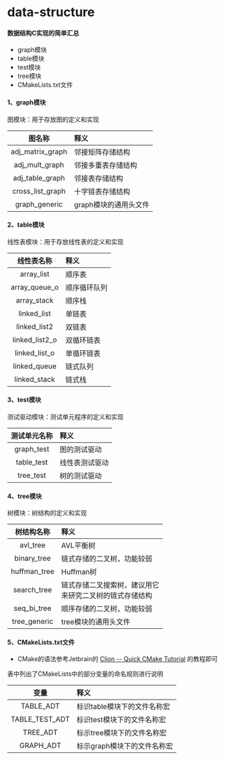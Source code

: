 # data-structure

#### 数据结构C实现的简单汇总

+ graph模块
+ table模块
+ test模块
+ tree模块
+ CMakeLists.txt文件

#### 1、graph模块

图模块：用于存放图的定义和实现

|图名称|释义|
|:----:|:---|
|adj_matrix_graph|邻接矩阵存储结构|
|adj_mult_graph|邻接多重表存储结构|
|adj_table_graph|邻接表存储结构|
|cross_list_graph|十字链表存储结构|
|graph_generic|graph模块的通用头文件|

#### 2、table模块

线性表模块：用于存放线性表的定义和实现

| 线性表名称 | 释义 |
|:----:|:---|
|array_list|顺序表|
|array_queue_o|顺序循环队列 |
|array_stack|顺序栈|
|linked_list|单链表|
|linked_list2|双链表|
|linked_list2_o|双循环链表|
|linked_list_o|单循环链表|
|linked_queue|链式队列|
|linked_stack|链式栈|

#### 3、test模块

测试驱动模块：测试单元程序的定义和实现

|测试单元名称|释义|
|:----:|:---|
|graph_test|图的测试驱动|
|table_test|线性表测试驱动|
|tree_test|树的测试驱动|

#### 4、tree模块

树模块：树结构的定义和实现

|树结构名称|释义|
|:----:|:---|
|avl_tree|AVL平衡树|
|binary_tree|链式存储的二叉树，功能较弱|
|huffman_tree|Huffman树|
|search_tree|链式存储二叉搜索树，建议用它<br>来研究二叉树的链式存储结构|
|seq_bi_tree|顺序存储的二叉树，功能较弱|
|tree_generic|tree模块的通用头文件|


#### 5、CMakeLists.txt文件

- CMake的语法参考Jetbrain的
[Clion -- Quick CMake Tutorial](https://www.jetbrains.com/help/clion/quick-cmake-tutorial.html)
的教程即可 

表中列出了CMakeLists中的部分变量的命名规则进行说明

|  变量  | 释义 |
|:-----:|:----|
|TABLE_ADT| 标识table模块下的文件名称宏 |
|TABLE_TEST_ADT | 标识test模块下的文件名称宏|
|TREE_ADT|标示tree模块下的文件名称宏|
|GRAPH_ADT|标示graph模块下的文件名称宏|

 









